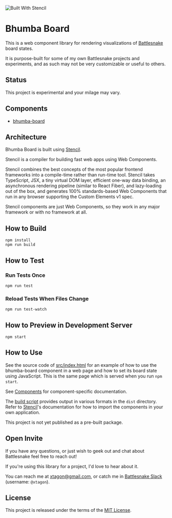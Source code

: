 ![Built With Stencil](https://img.shields.io/badge/-Built%20With%20Stencil-16161d.svg?logo=data%3Aimage%2Fsvg%2Bxml%3Bbase64%2CPD94bWwgdmVyc2lvbj0iMS4wIiBlbmNvZGluZz0idXRmLTgiPz4KPCEtLSBHZW5lcmF0b3I6IEFkb2JlIElsbHVzdHJhdG9yIDE5LjIuMSwgU1ZHIEV4cG9ydCBQbHVnLUluIC4gU1ZHIFZlcnNpb246IDYuMDAgQnVpbGQgMCkgIC0tPgo8c3ZnIHZlcnNpb249IjEuMSIgaWQ9IkxheWVyXzEiIHhtbG5zPSJodHRwOi8vd3d3LnczLm9yZy8yMDAwL3N2ZyIgeG1sbnM6eGxpbms9Imh0dHA6Ly93d3cudzMub3JnLzE5OTkveGxpbmsiIHg9IjBweCIgeT0iMHB4IgoJIHZpZXdCb3g9IjAgMCA1MTIgNTEyIiBzdHlsZT0iZW5hYmxlLWJhY2tncm91bmQ6bmV3IDAgMCA1MTIgNTEyOyIgeG1sOnNwYWNlPSJwcmVzZXJ2ZSI%2BCjxzdHlsZSB0eXBlPSJ0ZXh0L2NzcyI%2BCgkuc3Qwe2ZpbGw6I0ZGRkZGRjt9Cjwvc3R5bGU%2BCjxwYXRoIGNsYXNzPSJzdDAiIGQ9Ik00MjQuNywzNzMuOWMwLDM3LjYtNTUuMSw2OC42LTkyLjcsNjguNkgxODAuNGMtMzcuOSwwLTkyLjctMzAuNy05Mi43LTY4LjZ2LTMuNmgzMzYuOVYzNzMuOXoiLz4KPHBhdGggY2xhc3M9InN0MCIgZD0iTTQyNC43LDI5Mi4xSDE4MC40Yy0zNy42LDAtOTIuNy0zMS05Mi43LTY4LjZ2LTMuNkgzMzJjMzcuNiwwLDkyLjcsMzEsOTIuNyw2OC42VjI5Mi4xeiIvPgo8cGF0aCBjbGFzcz0ic3QwIiBkPSJNNDI0LjcsMTQxLjdIODcuN3YtMy42YzAtMzcuNiw1NC44LTY4LjYsOTIuNy02OC42SDMzMmMzNy45LDAsOTIuNywzMC43LDkyLjcsNjguNlYxNDEuN3oiLz4KPC9zdmc%2BCg%3D%3D&colorA=16161d&style=flat-square)

# Bhumba Board

This is a web component library for rendering visualizations of [Battlesnake][battlesnake] board states.

It is purpose-built for some of my own Battlesnake projects and experiments, and as such may not be very customizable or useful to others.

## Status

This project is experimental and your milage may vary.

## Components

- [bhumba-board](src/components/bhumba-board/readme.md)

## Architecture

Bhumba Board is built using [Stencil][stencil].

Stencil is a compiler for building fast web apps using Web Components.

Stencil combines the best concepts of the most popular frontend frameworks into a compile-time rather than run-time tool.  Stencil takes TypeScript, JSX, a tiny virtual DOM layer, efficient one-way data binding, an asynchronous rendering pipeline (similar to React Fiber), and lazy-loading out of the box, and generates 100% standards-based Web Components that run in any browser supporting the Custom Elements v1 spec.

Stencil components are just Web Components, so they work in any major framework or with no framework at all.

## How to Build

```shell
npm install
npm run build
```

## How to Test

### Run Tests Once

```shell
npm run test
```

### Reload Tests When Files Change

```shell
npm run test-watch
```

## How to Preview in Development Server

```shell
npm start
```

## How to Use

See the source code of [src/index.html](src/index.html) for an example of how to use the bhumba-board component in a web page and how to set its board state using JavaScript. This is the same page which is served when you run `npm start`.

See [Components](#components) for component-specific documentation.

The [build script](#how-to-build) provides output in various formats in the `dist` directory. Refer to [Stencil][stencil]'s documentation for how to import the components in your own application.

This project is not yet published as a pre-built package.

## Open Invite

If you have any questions, or just wish to geek out and chat about Battlesnake
feel free to reach out!

If you're using this library for a project, I'd love to hear about it.

You can reach me at [xtagon@gmail.com](mailto:xtagon@gmail.com), or catch me in
[Battlesnake Slack][slack] (username: `@xtagon`).

[battlesnake]: https://play.battlesnake.com/
[stencil]: https://stenciljs.com/
[slack]: https://battlesnake.slack.com/

## License

This project is released under the terms of the [MIT License](LICENSE.txt).
